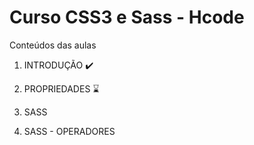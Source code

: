 # Curso CSS3 e Sass - Hcode

<p>Conteúdos das aulas</p>

1. INTRODUÇÃO ✔️

2. PROPRIEDADES ⌛

3. SASS

4. SASS - OPERADORES
